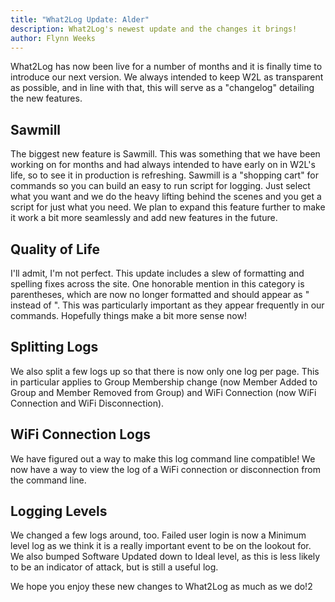 ```yaml
---
title: "What2Log Update: Alder"
description: What2Log's newest update and the changes it brings!
author: Flynn Weeks
---
```



What2Log has now been live for a number of months and it is finally time to introduce our next version. We always intended to keep W2L as transparent as possible, and in line with that, this will serve as a "changelog" detailing the new features.

## Sawmill

The biggest new feature is Sawmill. This was something that we have been working on for months and had always intended to have early on in W2L's life, so to see it in production is refreshing. Sawmill is a "shopping cart" for commands so you can build an easy to run script for logging. Just select what you want and we do the heavy lifting behind the scenes and you get a script for just what you need. We plan to expand this feature further to make it work a bit more seamlessly and add new features in the future.

## Quality of Life

I'll admit, I'm not perfect. This update includes a slew of formatting and spelling fixes across the site. One honorable mention in this category is parentheses, which are now no longer formatted and should appear as " instead of ". This was particularly important as they appear frequently in our commands. Hopefully things make a bit more sense now!

## Splitting Logs

We also split a few logs up so that there is now only one log per page. This in particular applies to Group Membership change (now Member Added to Group and Member Removed from Group)  and WiFi Connection (now WiFi Connection and WiFi Disconnection).

## WiFi Connection Logs

We have figured out a way to make this log command line compatible! We now have a way to view the log of a WiFi connection or disconnection from the command line.

## Logging Levels

We changed a few logs around, too. Failed user login is now a Minimum level log as we think it is a really important event to be on the lookout for. We also bumped Software Updated down to Ideal level, as this is less likely to be an indicator of attack, but is still a useful log.

We hope you enjoy these new changes to What2Log as much as we do!2
